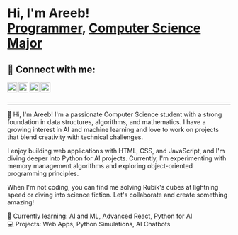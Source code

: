 <h1>Hi, I'm Areeb! <br/><a href="https://github.com/AreebEhsan">Programmer</a>, <a href="https://www.linkedin.com/in/areebehsan/">Computer Science Major</a>

<h2> 🤳 Connect with me:</h2>

<a href="https://discordapp.com/users/598078663266926612" target="_blank">
    <img align="left" alt="Æ#3660 | Discord" width="22px" src="https://cdn.jsdelivr.net/npm/simple-icons@v3/icons/discord.svg" />
</a>

<img align="left" alt="Areeb Ehsan | Twitter" width="22px" src="https://cdn.jsdelivr.net/npm/simple-icons@v3/icons/twitter.svg" />
<a href="https://www.linkedin.com/in/areebehsan/" target="_blank">
    <img align="left" alt="Areeb Ehsan | LinkedIn" width="22px" src="https://cdn.jsdelivr.net/npm/simple-icons@v3/icons/linkedin.svg" />
</a>
<img align="left" alt="Areeb Ehsan | Instagram" width="22px" src="https://cdn.jsdelivr.net/npm/simple-icons@v3/icons/instagram.svg" />

[twitter]:https://twitter.com/ae_areeb

[linkedin]: https://www.linkedin.com/in/areebehsan/

<br/><br/>

---

👋 Hi, I'm Areeb! I'm a passionate Computer Science student with a strong foundation in data structures, algorithms, and mathematics. I have a growing interest in AI and machine learning and love to work on projects that blend creativity with technical challenges.

I enjoy building web applications with HTML, CSS, and JavaScript, and I'm diving deeper into Python for AI projects. Currently, I'm experimenting with memory management algorithms and exploring object-oriented programming principles.

When I'm not coding, you can find me solving Rubik's cubes at lightning speed or diving into science fiction. Let's collaborate and create something amazing!

🌱 Currently learning: AI and ML, Advanced React, Python for AI  
💻 Projects: Web Apps, Python Simulations, AI Chatbots

